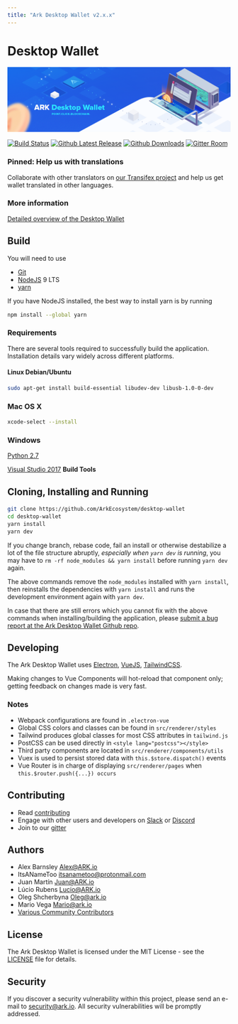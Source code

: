 ```yaml
---
title: "Ark Desktop Wallet v2.x.x"
---
```


# Desktop Wallet

![Ark Desktop](./assets/desktop/banner.png)

[![Build Status](https://travis-ci.org/ArkEcosystem/desktop-wallet.svg?branch=master)](https://travis-ci.org/ArkEcosystem/desktop-wallet)
[![Github Latest Release](https://img.shields.io/github/release/ArkEcosystem/desktop-wallet.svg)](https://github.com/ArkEcosystem/desktop-wallet/releases/latest)
[![Github Downloads](https://img.shields.io/github/downloads/ArkEcosystem/desktop-wallet/latest/total.svg?logo=github)](https://github.com/ArkEcosystem/desktop-wallet/releases/latest)
[![Gitter Room](https://img.shields.io/gitter/room/ark-developers/Lobby.svg?logo=gitter-white&colorB=e53467)](https://gitter.im/ark-developers/Lobby)

### Pinned: Help us with translations
Collaborate with other translators on [our Transifex project](https://www.transifex.com/ark-ecosystem/ark-desktop-wallet/) and help us get wallet translated in other languages.

### More information
[Detailed overview of the Desktop Wallet](/tutorials/usage-guides/how-to-use-ark-desktop-wallet.md)

## Build

You will need to use
 - [Git](https://git-scm.org)
 - [NodeJS](https://nodejs.org) 9 LTS
 - [yarn](https://yarnpkg.com)

If you have NodeJS installed, the best way to install yarn is by running
```bash
npm install --global yarn
```

### Requirements
There are several tools required to successfully build the application. Installation details vary widely across different platforms.

#### Linux Debian/Ubuntu
```bash
sudo apt-get install build-essential libudev-dev libusb-1.0-0-dev
```

### Mac OS X
```bash
xcode-select --install
```

### Windows
[Python 2.7](https://www.python.org/download/releases/2.7/)

[Visual Studio 2017](https://visualstudio.microsoft.com/downloads/) **Build Tools**

## Cloning, Installing and Running
```bash
git clone https://github.com/ArkEcosystem/desktop-wallet
cd desktop-wallet
yarn install
yarn dev
```

If you change branch, rebase code, fail an install or otherwise destabilize a lot of the file structure abruptly, *especially when `yarn dev` is running*, you may have to `rm -rf node_modules && yarn install` before running `yarn dev` again.

The above commands remove the `node_modules` installed with `yarn install`, then reinstalls the dependencies with `yarn install` and runs the development environment again with `yarn dev`.

In case that there are still errors which you cannot fix with the above commands when installing/building the application, please [submit a bug report at the Ark Desktop Wallet Github repo](https://github.com/ArkEcosystem/desktop-wallet/issues/new?template=Bug_report.md).

## Developing

The Ark Desktop Wallet uses [Electron](https://electronjs.org/), [VueJS](https://vuejs.org/), [TailwindCSS](https://tailwindcss.com/).

Making changes to Vue Components will hot-reload that component only; getting feedback on changes made is very fast.

### Notes
 - Webpack configurations are found in `.electron-vue`
 - Global CSS colors and classes can be found in `src/renderer/styles`
 - Tailwind produces global classes for most CSS attributes in `tailwind.js`
 - PostCSS can be used directly in `<style lang="postcss"></style>`
 - Third party components are located in `src/renderer/components/utils`
 - Vuex is used to persist stored data with `this.$store.dispatch()` events
 - Vue Router is in charge of displaying `src/renderer/pages` when `this.$router.push({...}) occurs`

## Contributing

* Read [contributing](../contribution-guidelines/)
* Engage with other users and developers on [Slack](https://ark.io/slack/) or [Discord](https://discord.gg/SUXMw8)
* Join to our [gitter](https://gitter.im/ark-developers/Lobby)

## Authors
 - Alex Barnsley <Alex@ARK.io>
 - ItsANameToo <itsanametoo@protonmail.com>
 - Juan Martín <Juan@ARK.io>
 - Lúcio Rubens <Lucio@ARK.io>
 - Oleg Shcherbyna <Oleg@ark.io>
 - Mario Vega <Mario@ark.io>
 - [Various Community Contributors](https://github.com/ArkEcosystem/desktop-wallet/graphs/contributors)

## License

The Ark Desktop Wallet is licensed under the MIT License - see the [LICENSE](/LICENSE.md) file for details.

## Security

If you discover a security vulnerability within this project, please send an e-mail to <security@ark.io>. All security vulnerabilities will be promptly addressed.
